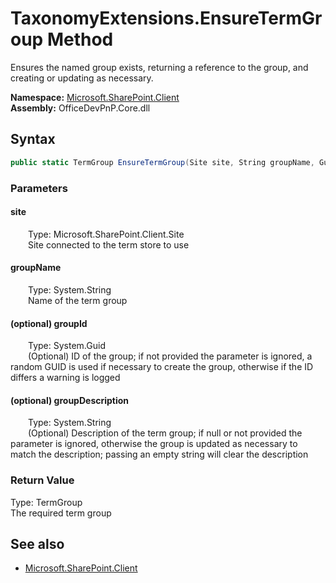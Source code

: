 # TaxonomyExtensions.EnsureTermGroup Method  
Ensures the named group exists, returning a reference to the group, and creating or updating as necessary.  

**Namespace:** [Microsoft.SharePoint.Client](Microsoft.SharePoint.Client.md)  
**Assembly:** OfficeDevPnP.Core.dll  
## Syntax
```C#
public static TermGroup EnsureTermGroup(Site site, String groupName, Guid groupId, String groupDescription)
```
### Parameters
#### site  
&emsp;&emsp;Type: Microsoft.SharePoint.Client.Site  
&emsp;&emsp;Site connected to the term store to use  

#### groupName  
&emsp;&emsp;Type: System.String  
&emsp;&emsp;Name of the term group  

#### (optional) groupId  
&emsp;&emsp;Type: System.Guid  
&emsp;&emsp;(Optional) ID of the group; if not provided the parameter is ignored, a random GUID is used if necessary to create the group, otherwise if the ID differs a warning is logged  

#### (optional) groupDescription  
&emsp;&emsp;Type: System.String  
&emsp;&emsp;(Optional) Description of the term group; if null or not provided the parameter is ignored, otherwise the group is updated as necessary to match the description; passing an empty string will clear the description  

### Return Value
Type: TermGroup  
The required term group

## See also
- [Microsoft.SharePoint.Client](Microsoft.SharePoint.Client.md)
